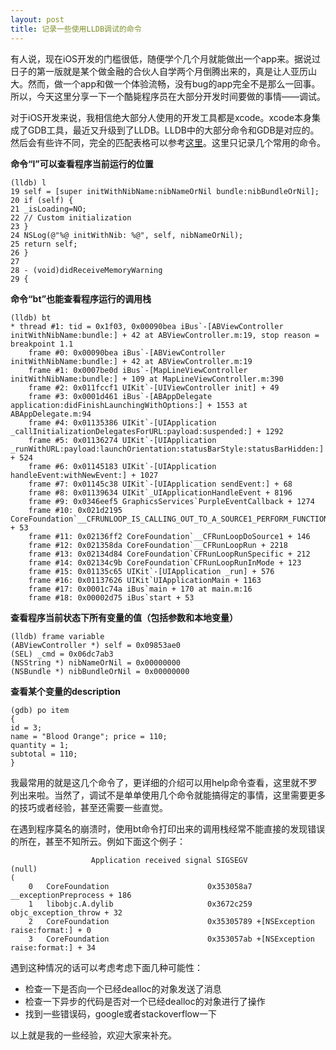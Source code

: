 ```yaml
---
layout: post
title: 记录一些使用LLDB调试的命令
---
```


有人说，现在iOS开发的门槛很低，随便学个几个月就能做出一个app来。据说过日子的第一版就是某个做金融的合伙人自学两个月倒腾出来的，真是让人亚历山大。然而，做一个app和做一个体验流畅，没有bug的app完全不是那么一回事。所以，今天这里分享一下一个酷毙程序员在大部分开发时间要做的事情——调试。

对于iOS开发来说，我相信绝大部分人使用的开发工具都是xcode。xcode本身集成了GDB工具，最近又升级到了LLDB。LLDB中的大部分命令和GDB是对应的。然后会有些许不同，完全的匹配表格可以参考[这里](http://lldb.llvm.org/lldb-gdb.html)。这里只记录几个常用的命令。

**命令“l”可以查看程序当前运行的位置**

```
(lldb) l
19 self = [super initWithNibName:nibNameOrNil bundle:nibBundleOrNil];
20 if (self) {
21 _isLoading=NO;
22 // Custom initialization
23 }
24 NSLog(@"%@ initWithNib: %@", self, nibNameOrNil);
25 return self;
26 }
27
28 - (void)didReceiveMemoryWarning
29 {
```

**命令“bt”也能查看程序运行的调用栈**

```
(lldb) bt
* thread #1: tid = 0x1f03, 0x00090bea iBus`-[ABViewController initWithNibName:bundle:] + 42 at ABViewController.m:19, stop reason = breakpoint 1.1
    frame #0: 0x00090bea iBus`-[ABViewController initWithNibName:bundle:] + 42 at ABViewController.m:19
    frame #1: 0x0007be0d iBus`-[MapLineViewController initWithNibName:bundle:] + 109 at MapLineViewController.m:390
    frame #2: 0x011fccf1 UIKit`-[UIViewController init] + 49
    frame #3: 0x0001d461 iBus`-[ABAppDelegate application:didFinishLaunchingWithOptions:] + 1553 at ABAppDelegate.m:94
    frame #4: 0x01135386 UIKit`-[UIApplication _callInitializationDelegatesForURL:payload:suspended:] + 1292
    frame #5: 0x01136274 UIKit`-[UIApplication _runWithURL:payload:launchOrientation:statusBarStyle:statusBarHidden:] + 524
    frame #6: 0x01145183 UIKit`-[UIApplication handleEvent:withNewEvent:] + 1027
    frame #7: 0x01145c38 UIKit`-[UIApplication sendEvent:] + 68
    frame #8: 0x01139634 UIKit`_UIApplicationHandleEvent + 8196
    frame #9: 0x0346eef5 GraphicsServices`PurpleEventCallback + 1274
    frame #10: 0x021d2195 CoreFoundation`__CFRUNLOOP_IS_CALLING_OUT_TO_A_SOURCE1_PERFORM_FUNCTION__ + 53
    frame #11: 0x02136ff2 CoreFoundation`__CFRunLoopDoSource1 + 146
    frame #12: 0x021358da CoreFoundation`__CFRunLoopRun + 2218
    frame #13: 0x02134d84 CoreFoundation`CFRunLoopRunSpecific + 212
    frame #14: 0x02134c9b CoreFoundation`CFRunLoopRunInMode + 123
    frame #15: 0x01135c65 UIKit`-[UIApplication _run] + 576
    frame #16: 0x01137626 UIKit`UIApplicationMain + 1163
    frame #17: 0x0001c74a iBus`main + 170 at main.m:16
    frame #18: 0x00002d75 iBus`start + 53
```

**查看程序当前状态下所有变量的值（包括参数和本地变量）**

```
(lldb) frame variable
(ABViewController *) self = 0x09853ae0
(SEL) _cmd = 0x06dc7ab3
(NSString *) nibNameOrNil = 0x00000000
(NSBundle *) nibBundleOrNil = 0x00000000
```

**查看某个变量的description**
```
(gdb) po item
{
id = 3;
name = "Blood Orange"; price = 110;
quantity = 1;
subtotal = 110;
}
```

我最常用的就是这几个命令了，更详细的介绍可以用help命令查看，这里就不罗列出来啦。当然了，调试不是单单使用几个命令就能搞得定的事情，这里需要更多的技巧或者经验，甚至还需要一些直觉。

在遇到程序莫名的崩溃时，使用bt命令打印出来的调用栈经常不能直接的发现错误的所在，甚至不知所云。例如下面这个例子：

```
                  Application received signal SIGSEGV
(null)
(
	0   CoreFoundation                      0x353058a7 __exceptionPreprocess + 186
	1   libobjc.A.dylib                     0x3672c259 objc_exception_throw + 32
	2   CoreFoundation                      0x35305789 +[NSException raise:format:] + 0
	3   CoreFoundation                      0x353057ab +[NSException raise:format:] + 34
```

遇到这种情况的话可以考虑考虑下面几种可能性：

* 检查一下是否向一个已经dealloc的对象发送了消息
* 检查一下异步的代码是否对一个已经dealloc的对象进行了操作
* 找到一些错误码，google或者stackoverflow一下

以上就是我的一些经验，欢迎大家来补充。
